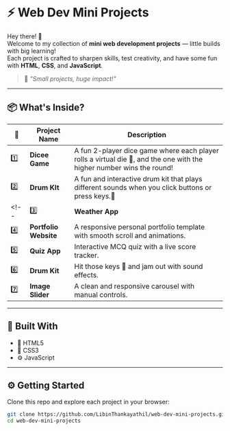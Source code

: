 # ⚡ Web Dev Mini Projects

Hey there! 👋  
Welcome to my collection of **mini web development projects** — little builds with big learning!  
Each project is crafted to sharpen skills, test creativity, and have some fun with **HTML**, **CSS**, and **JavaScript**.

> 🚀 *"Small projects, huge impact!"*

---

## 📦 What's Inside?

| 🔢 | Project Name                  | Description |
|----|-------------------------------|-------------|
| 1️⃣ | **Dicee Game**            | A fun 2-player dice game where each player rolls a virtual die 🎲, and the one with the higher number wins the round! |
| 2️⃣ | **Drum KIt**                | A fun and interactive drum kit that plays different sounds when you click buttons or press keys.🥁 |
<!-- | 3️⃣ | **Weather App**               | Get real-time weather info using an API (with fancy icons 🌦️). |
| 4️⃣ | **Portfolio Website**         | A responsive personal portfolio template with smooth scroll and animations. |
| 5️⃣ | **Quiz App**                  | Interactive MCQ quiz with a live score tracker. |
| 6️⃣ | **Drum Kit**                  | Hit those keys 🥁 and jam out with sound effects. |
| 7️⃣ | **Image Slider**              | A clean and responsive carousel with manual controls. | -->

---

## 🧰 Built With

- 🧱 HTML5  
- 🎨 CSS3  
- ⚙️ JavaScript  

---

## ⚙️ Getting Started

Clone this repo and explore each project in your browser:

```bash
git clone https://github.com/LibinThankayathil/web-dev-mini-projects.git
cd web-dev-mini-projects
